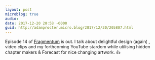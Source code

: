 ```yaml
---
layout: post
microblog: true
audio: 
date: 2017-12-20 20:58 -0000
guid: http://adamprocter.micro.blog/2017/12/20/205807.html
---
```

Episode 14 of [Fragmentum](http://fragmentum.adamprocter.co.uk/episode-14-youtube-superstar/) is out. I talk about delightful design (again) , video clips and my forthcoming YouTube stardom while utilising hidden chapter makers & Forecast for nice changing artwork. 👍

